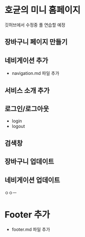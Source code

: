 # 호균의 미니 홈페이지
깃허브에서 수정중 풀 연습할 예정


## 장바구니 페이지 만들기

## 네비게이션 추가
- navigation.md 파일 추가




## 서비스 소개 추가

## 로그인/로그아웃
- login
- logout

## 검색창

## 장바구니 업데이트
## 네비게이션 업데이트
ㅇㅇㅡ

# Footer 추가
- footer.md 파일 추가